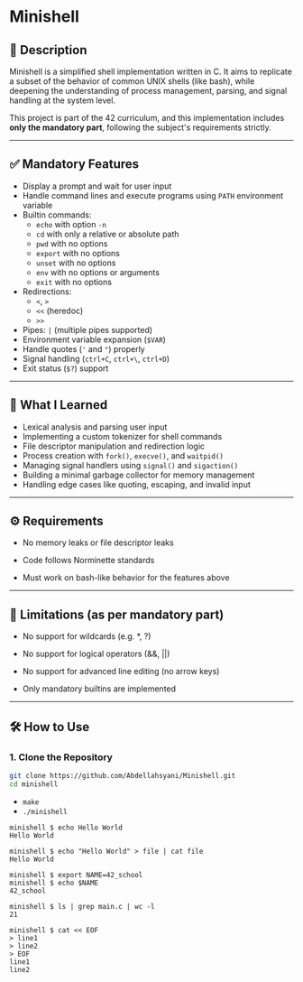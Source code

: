 # Minishell

## 📘 Description

Minishell is a simplified shell implementation written in C. It aims to replicate a subset of the behavior of common UNIX shells (like bash), while deepening the understanding of process management, parsing, and signal handling at the system level.

This project is part of the 42 curriculum, and this implementation includes **only the mandatory part**, following the subject's requirements strictly.

---

## ✅ Mandatory Features

- Display a prompt and wait for user input
- Handle command lines and execute programs using `PATH` environment variable
- Builtin commands:
  - `echo` with option `-n`
  - `cd` with only a relative or absolute path
  - `pwd` with no options
  - `export` with no options
  - `unset` with no options
  - `env` with no options or arguments
  - `exit` with no options
- Redirections:
  - `<`, `>`
  - `<<` (heredoc)
  - `>>`
- Pipes: `|` (multiple pipes supported)
- Environment variable expansion (`$VAR`)
- Handle quotes (`'` and `"`) properly
- Signal handling (`ctrl+C`, `ctrl+\`, `ctrl+D`)
- Exit status (`$?`) support

---

## 🧠 What I Learned

- Lexical analysis and parsing user input
- Implementing a custom tokenizer for shell commands
- File descriptor manipulation and redirection logic
- Process creation with `fork()`, `execve()`, and `waitpid()`
- Managing signal handlers using `signal()` and `sigaction()`
- Building a minimal garbage collector for memory management
- Handling edge cases like quoting, escaping, and invalid input

---

## ⚙️ Requirements

   - No memory leaks or file descriptor leaks

   - Code follows Norminette standards

   - Must work on bash-like behavior for the features above

----

## 🚫 Limitations (as per mandatory part)

   - No support for wildcards (e.g. *, ?)

   - No support for logical operators (&&, ||)

   - No support for advanced line editing (no arrow keys)

   - Only mandatory builtins are implemented

-----

## 🛠️ How to Use

### 1. Clone the Repository
```bash
git clone https://github.com/Abdellahsyani/Minishell.git
cd minishell
```
- `make`
- `./minishell`
```
minishell $ echo Hello World
Hello World

minishell $ echo "Hello World" > file | cat file
Hello World

minishell $ export NAME=42_school
minishell $ echo $NAME
42_school

minishell $ ls | grep main.c | wc -l
21

minishell $ cat << EOF
> line1
> line2
> EOF
line1
line2
```
